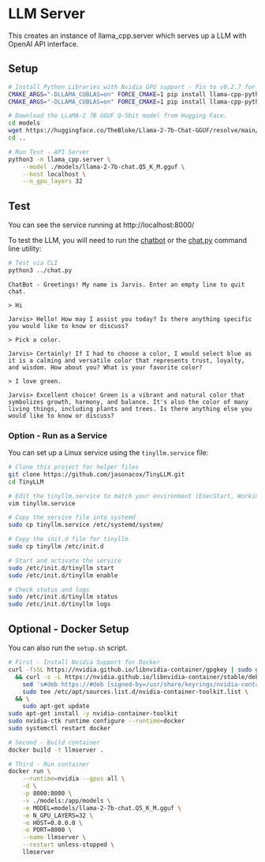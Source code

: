 # LLM Server

This creates an instance of llama_cpp.server which serves up a LLM with OpenAI API interface.

## Setup

```bash
# Install Python Libraries with Nvidia GPU support - Pin to v0.2.7 for now
CMAKE_ARGS="-DLLAMA_CUBLAS=on" FORCE_CMAKE=1 pip install llama-cpp-python==0.2.7
CMAKE_ARGS="-DLLAMA_CUBLAS=on" FORCE_CMAKE=1 pip install llama-cpp-python[server]==0.2.7

# Download the LLaMA-2 7B GGUF Q-5bit model from Hugging Face.
cd models
wget https://huggingface.co/TheBloke/Llama-2-7b-Chat-GGUF/resolve/main/llama-2-7b-chat.Q5_K_M.gguf
cd ..

# Run Test - API Server
python3 -m llama_cpp.server \
    --model ./models/llama-2-7b-chat.Q5_K_M.gguf \
    --host localhost \
    --n_gpu_layers 32 
```

## Test

You can see the service running at http://localhost:8000/

To test the LLM, you will need to run the [chatbot](https://github.com/jasonacox/TinyLLM/tree/main/chatbot#web-based-chatbot) or the [chat.py](https://github.com/jasonacox/TinyLLM/blob/main/chat.py) command line utility:

```bash
# Test via CLI
python3 ../chat.py
```

```
ChatBot - Greetings! My name is Jarvis. Enter an empty line to quit chat.

> Hi 

Jarvis> Hello! How may I assist you today? Is there anything specific you would like to know or discuss?

> Pick a color.

Jarvis> Certainly! If I had to choose a color, I would select blue as it is a calming and versatile color that represents trust, loyalty, and wisdom. How about you? What is your favorite color?

> I love green.

Jarvis> Excellent choice! Green is a vibrant and natural color that symbolizes growth, harmony, and balance. It's also the color of many living things, including plants and trees. Is there anything else you would like to know or discuss?
```

### Option - Run as a Service

You can set up a Linux service using the `tinyllm.service` file:

```bash
# Clone this project for helper files
git clone https://github.com/jasonacox/TinyLLM.git
cd TinyLLM

# Edit the tinyllm.service to match your environment (ExecStart, WorkingDirectory & User)
vim tinyllm.service

# Copy the service file into systemd
sudo cp tinyllm.service /etc/systemd/system/

# Copy the init.d file for tinyllm
sudo cp tinyllm /etc/init.d

# Start and activate the service
sudo /etc/init.d/tinyllm start
sudo /etc/init.d/tinyllm enable

# Check status and logs
sudo /etc/init.d/tinyllm status
sudo /etc/init.d/tinyllm logs
```

## Optional - Docker Setup

You can also run the `setup.sh` script.

```bash
# First - Install Nvidia Support for Docker
curl -fsSL https://nvidia.github.io/libnvidia-container/gpgkey | sudo gpg --dearmor -o /usr/share/keyrings/nvidia-container-toolkit-keyring.gpg \
  && curl -s -L https://nvidia.github.io/libnvidia-container/stable/deb/nvidia-container-toolkit.list | \
    sed 's#deb https://#deb [signed-by=/usr/share/keyrings/nvidia-container-toolkit-keyring.gpg] https://#g' | \
    sudo tee /etc/apt/sources.list.d/nvidia-container-toolkit.list \
  && \
    sudo apt-get update
sudo apt-get install -y nvidia-container-toolkit
sudo nvidia-ctk runtime configure --runtime=docker
sudo systemctl restart docker

# Second - Build container
docker build -t llmserver .

# Third - Run container
docker run \
    --runtime=nvidia --gpus all \
    -d \
    -p 8000:8000 \
    -v ./models:/app/models \
    -e MODEL=models/llama-2-7b-chat.Q5_K_M.gguf \
    -e N_GPU_LAYERS=32 \
    -e HOST=0.0.0.0 \
    -e PORT=8000 \
    --name llmserver \
    --restart unless-stopped \
    llmserver
```